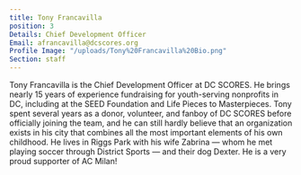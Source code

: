 ```yaml
---
title: Tony Francavilla
position: 3
Details: Chief Development Officer
Email: afrancavilla@dcscores.org
Profile Image: "/uploads/Tony%20Francavilla%20Bio.png"
Section: staff
---
```


Tony Francavilla is the Chief Development Officer at DC SCORES. He brings nearly 15 years of experience fundraising for youth-serving nonprofits in DC, including at the SEED Foundation and Life Pieces to Masterpieces. Tony spent several years as a donor, volunteer, and fanboy of DC SCORES before officially joining the team, and he can still hardly believe that an organization exists in his city that combines all the most important elements of his own childhood. He lives in Riggs Park with his wife Zabrina — whom he met playing soccer through District Sports — and their dog Dexter. He is a very proud supporter of AC Milan!